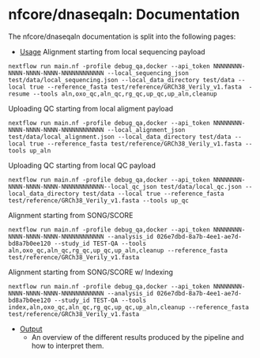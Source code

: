 # nfcore/dnaseqaln: Documentation

The nfcore/dnaseqaln documentation is split into the following pages:

- [Usage](usage.md)
Alignment starting from local sequencing payload
```
nextflow run main.nf -profile debug_qa,docker --api_token NNNNNNNN-NNNN-NNNN-NNNN-NNNNNNNNNNNN --local_sequencing_json test/data/local_sequencing.json --local_data_directory test/data --local true --reference_fasta test/reference/GRCh38_Verily_v1.fasta  -resume --tools aln,oxo_qc,aln_qc,rg_qc,up_qc,up_aln,cleanup
```
Uploading QC starting from local aligment payload
```
nextflow run main.nf -profile debug_qa,docker --api_token NNNNNNNN-NNNN-NNNN-NNNN-NNNNNNNNNNNN --local_alignment_json test/data/local_alignment.json --local_data_directory test/data --local true --reference_fasta test/reference/GRCh38_Verily_v1.fasta --tools up_aln
```
Uploading QC starting from local QC payload
```
nextflow run main.nf -profile debug_qa,docker --api_token NNNNNNNN-NNNN-NNNN-NNNN-NNNNNNNNNNNN--local_qc_json test/data/local_qc.json --local_data_directory test/data --local true --reference_fasta test/reference/GRCh38_Verily_v1.fasta --tools up_qc
```
Alignment starting from SONG/SCORE
```
nextflow run main.nf -profile debug_qa,docker --api_token NNNNNNNN-NNNN-NNNN-NNNN-NNNNNNNNNNNN --analysis_id 026e7dbd-8a7b-4ee1-ae7d-bd8a7b0ee120 --study_id TEST-QA --tools aln,oxo_qc,aln_qc,rg_qc,up_qc,up_aln,cleanup --reference_fasta test/reference/GRCh38_Verily_v1.fasta
```
Alignment starting from SONG/SCORE w/ Indexing
```
nextflow run main.nf -profile debug_qa,docker --api_token NNNNNNNN-NNNN-NNNN-NNNN-NNNNNNNNNNNN --analysis_id 026e7dbd-8a7b-4ee1-ae7d-bd8a7b0ee120 --study_id TEST-QA --tools index,aln,oxo_qc,aln_qc,rg_qc,up_qc,up_aln,cleanup --reference_fasta test/reference/GRCh38_Verily_v1.fasta
```
- [Output](output.md)
  - An overview of the different results produced by the pipeline and how to interpret them.
